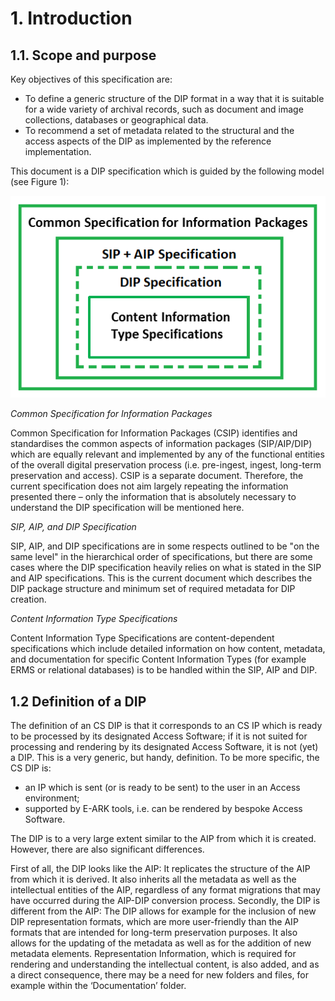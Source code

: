 # 1. Introduction


## 1.1. Scope and purpose

Key objectives of this specification are:

- To define a generic structure of the DIP format in a way that it is suitable for a wide variety of archival records, such as document and image collections, databases or geographical data.
- To recommend a set of metadata related to the structural and the access aspects of the DIP as implemented by the reference implementation.


This document is a DIP specification which is guided by the following model (see Figure 1):

![Figure 1](image1.png)


_Common Specification for Information Packages_

Common Specification for Information Packages (CSIP) identifies and standardises the common aspects of information packages (SIP/AIP/DIP) which are equally relevant and implemented by any of the functional entities of the overall digital preservation process (i.e. pre-ingest, ingest, long-term preservation and access). 
CSIP is a separate document. Therefore, the current specification does not aim largely repeating the information presented there – only the information that is absolutely necessary to understand the DIP specification will be mentioned here. 

_SIP, AIP, and DIP Specification_

SIP, AIP, and DIP specifications are in some respects outlined to be "on the same level" in the hierarchical order of specifications,
but there are some cases where the DIP specification heavily relies on what is stated in the SIP and AIP specifications.
This is the current document which describes the DIP package structure and minimum set of required metadata for DIP creation.

_Content Information Type Specifications_

Content Information Type Specifications are content-dependent specifications which include detailed information on how content, metadata, and documentation for specific Content Information Types 
(for example ERMS or relational databases) is to be handled within the SIP, AIP and DIP. 

## 1.2 Definition of a DIP
The definition of an CS DIP is that it corresponds to an CS IP which is ready to be processed by its designated Access Software; if it is not suited for processing and rendering by its designated Access Software, it is not (yet) a DIP. 
This is a very generic, but handy, definition. To be more specific, the CS DIP is: 

- an IP which is sent (or is ready to be sent) to the user in an Access environment; 
- supported by E-ARK tools, i.e. can be rendered by bespoke Access Software.

The DIP is to a very large extent similar to the AIP from which it is created. However, there are also significant differences.

First of all, the DIP looks like the AIP: It replicates the structure of the AIP from which it is derived. It also inherits all the metadata as well as the intellectual entities of the AIP, regardless of any format migrations that may have occurred during the AIP-DIP conversion process.
Secondly, the DIP is different from the AIP: The DIP allows for example for the inclusion of new DIP representation formats, which are more user-friendly than the AIP formats that are intended for long-term preservation purposes. It also allows for the updating of the metadata as well as for the addition of new metadata elements. Representation Information, which is required for rendering and understanding the intellectual content, is also added, and as a direct consequence, there may be a need for new folders and files, for example within the ‘Documentation’ folder.


